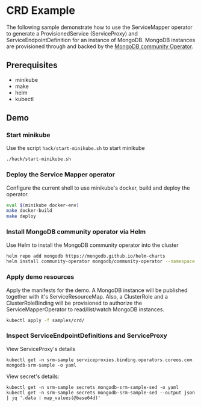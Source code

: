 # CRD Example

The following sample demonstrate how to use the ServiceMapper operator to generate a ProvisionedService (ServiceProxy) and ServiceEndpointDefinition for an instance of MongoDB.
MongoDB instances are provisioned through and backed by the [MongoDB community Operator](https://github.com/mongodb/mongodb-kubernetes-operator).

## Prerequisites

- minikube
- make
- helm
- kubectl

## Demo

### Start minikube
Use the script `hack/start-minikube.sh` to start minikube

```bash
./hack/start-minikube.sh
```

### Deploy the Service Mapper operator

Configure the current shell to use minikube's docker, build and deploy the operator.

```bash
eval $(minikube docker-env)
make docker-build
make deploy
```

### Install MongoDB community operator via Helm

Use Helm to install the MongoDB community operator into the cluster

```bash
helm repo add mongodb https://mongodb.github.io/helm-charts
helm install community-operator mongodb/community-operator --namespace srm-sample --create-namespace
```

### Apply demo resources

Apply the manifests for the demo.
A MongoDB instance will be published together with it's ServiceResourceMap.
Also, a ClusterRole and a ClusterRoleBinding will be provisioned to authorize the ServiceMapperOperator to read/list/watch MongoDB instances.

```bash
kubectl apply -f samples/crd/
```

### Inspect ServiceEndpointDefinitions and ServiceProxy

View ServiceProxy's details

```
kubectl get -n srm-sample serviceproxies.binding.operators.coreos.com mongodb-srm-sample -o yaml
```

View secret's details:

```
kubectl get -n srm-sample secrets mongodb-srm-sample-sed -o yaml
kubectl get -n srm-sample secrets mongodb-srm-sample-sed --output json | jq '.data | map_values(@base64d)'
```


